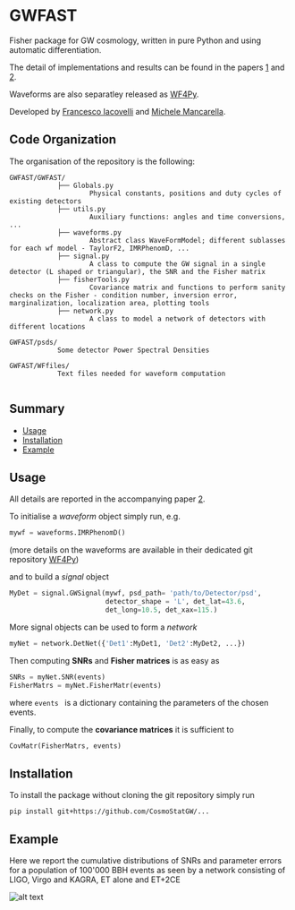 # GWFAST
Fisher package for GW cosmology, written in pure Python and using automatic differentiation.

The detail of implementations and results can be found in the papers [1](<>) and [2](<>).

Waveforms are also separatley released as [WF4Py](<https://github.com/CosmoStatGW/WF4Py>).

Developed by [Francesco Iacovelli](<https://github.com/FrancescoIacovelli>) and [Michele Mancarella](<https://github.com/Mik3M4n>).

## Code Organization
The organisation of the repository is the following:

```
GWFAST/GWFAST/
			├── Globals.py 
					Physical constants, positions and duty cycles of existing detectors
			├── utils.py
					Auxiliary functions: angles and time conversions, ...
			├── waveforms.py
					Abstract class WaveFormModel; different sublasses for each wf model - TaylorF2, IMRPhenomD, ...
			├── signal.py
					A class to compute the GW signal in a single detector (L shaped or triangular), the SNR and the Fisher matrix
			├── fisherTools.py
					Covariance matrix and functions to perform sanity checks on the Fisher - condition number, inversion error, marginalization, localization area, plotting tools
			├── network.py
					A class to model a network of detectors with different locations

GWFAST/psds/ 
			Some detector Power Spectral Densities 
			
GWFAST/WFfiles/ 
			Text files needed for waveform computation
						
```

## Summary

* [Usage](https://github.com/CosmoStatGW/WF4Py#Usage)
* [Installation](https://github.com/CosmoStatGW/WF4Py#Installation)
* [Example](https://github.com/CosmoStatGW/WF4Py#Available-models)


## Usage

All details are reported in the accompanying paper [2](<>).

To initialise a *waveform* object simply run, e.g.

```python
mywf = waveforms.IMRPhenomD()
```
(more details on the waveforms are available in their dedicated git repository [WF4Py](<https://github.com/CosmoStatGW/WF4Py>))

and to build a *signal* object 

```python
MyDet = signal.GWSignal(mywf, psd_path= 'path/to/Detector/psd',
 						detector_shape = 'L', det_lat=43.6, 
 						det_long=10.5, det_xax=115.) 
```

More signal objects can be used to form a *network*

```python
myNet = network.DetNet({'Det1':MyDet1, 'Det2':MyDet2, ...}) 
```

Then computing **SNRs** and **Fisher matrices** is as easy as

```python
SNRs = myNet.SNR(events) 
FisherMatrs = myNet.FisherMatr(events)  
```
where ```events ``` is a dictionary containing the parameters of the chosen events.

Finally, to compute the **covariance matrices** it is sufficient to

```python
CovMatr(FisherMatrs, events) 
```

## Installation
To install the package without cloning the git repository simply run
```
pip install git+https://github.com/CosmoStatGW/...
```

## Example 
Here we report the cumulative distributions of SNRs and parameter errors for a population of 100'000 BBH events as seen by a network consisting of LIGO, Virgo and KAGRA, ET alone and ET+2CE

![alt text](<https://github.com/CosmoStatGW/.../blob/master/AllCumulBBH.png>)
